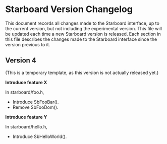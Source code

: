 # Starboard Version Changelog

This document records all changes made to the Starboard interface, up to the
current version, but not including the experimental version.  This file will
be updated each time a new Starboard version is released.  Each section in
this file describes the changes made to the Starboard interface since the
version previous to it.

## Version 4
(This is a temporary template, as this version is not actually released yet.)

**Introduce feature X**

In starboard/foo.h,

  * Introduce SbFooBar().
  * Remove SbFooDom().

**Introduce feature Y**

In starboard/hello.h,

  * Introduce SbHelloWorld().
